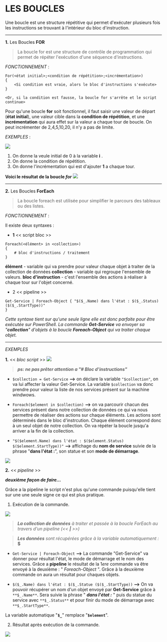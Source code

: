 # LES BOUCLES

Une boucle est une structure répétitive qui permet d'exécuter plusieurs fois les instructions se trouvant à l'intérieur du bloc d'instruction.

---

**1.** Les Boucles **FOR**  

>La boucle for est une structure de contrôle de programmation qui permet de répéter l'exécution d'une séquence d'instructions.


*FONCTIONNEMENT* : 
```
For(<état initial>;<condition de répétition>;<incrémentation>)
{
    <Si condition est vraie, alors le bloc d'instructions s'exécute>
}

<Or, si la condition est fausse, la boucle for s'arrête et le script continue>
```

Pour qu'une boucle **for** soit fonctionnel, il faut saisir une valeur de départ (**état initial**), une valeur cible dans la **condition de répétition**, et une **incrémentation** qui aura effet sur la valeur a chaque tour de boucle. On peut incrémenter de 2,4,5,10,20, il n'y a pas de limite.

*EXEMPLES*  :


![](Images/forboucle.PNG)

1. On donne la veule initial de 0 à la variable **i** .
2. On donne la condition de répétition.
3. On donne l'incrémentation qui est d'ajouter **1** a chaque tour.


**Voici le résultat de la boucle *for***
![](Images/forboucle1.PNG)

---

**2.** Les Boucles **ForEach**

> La boucle foreach est utilisée pour simplifier le parcours des tableaux ou des listes.

*FONCTIONNEMENT* : 

Il existe deux syntaxes :

- **1** << script bloc >>
```
Foreach(<élément> in <collection>)
{ 
    # bloc d'instructions / traitement
}
```

**élément** - variable qui va prendre pour valeur chaque objet à traiter de la collection de données
**collection** - variable qui regroupe l'ensemble de valeurs.
**bloc d'instruction** - c'est l'ensemble des actions à réaliser à chaque tour sur l'objet concerné.


- 2 << pipeline >>

```
Get-Service | Foreach-Object { "$($_.Name) dans l'état : $($_.Status) ($($_.StartType))" 
}

```
*Cette syntaxe tient sur qu'une seule ligne elle est donc parfaite pour être exécutée sur PowerShell. La commande **Get-Service** va envoyer sa "**collection**" d'objets à la boucle **Foreach-Object** qui va traiter chaque objet.*

---
*EXEMPLES*

**1.** << *bloc script* >>
![](Images/foreach1.0.PNG)

>***ps: ne pas prêter attention a "# Bloc d'instructions"***

* `$collection = Get-Service` **-->** on déclare la variable `"$collection"`, on va lui affecter la valeur Get-Service. La variable `$collection` va donc prendre pour valeur la liste de nos services présent sur la machine windwows.

* `Foreach($element in $collection)` **-->** on va parcourir chacun des services présent dans notre collection de données ce qui va nous permettre de réaliser des actions sur chaque éléments. Les actions sont déterminés dans le bloc d'instrcution. Chaque élément correspond donc à un seul objet de notre collection. On va répéter la boucle jusqu'a arriver a la fin de la collection.

* `"$($element.Name) dans l'état : $($element.Status)` `$($element.StartType))"` **-->** affichage du **nom de service** suivie de la phrase "**dans l'état :**", son statue et son **mode de démarrage**.
  
![](Images/foreach1.1.PNG)



**2.** << *pipeline* >>

***deuxième façon de faire...***

Grâce a la pipeline le script n'est plus qu'une commande puisqu'elle tient sur une une seule signe ce qui est plus pratique.


1. Exécution de la commande.
   
![](Images/foreach2.0.PNG)

> ***La collection de données*** *à traiter et passée à la boucle ForEach au travers d'un pipeline (<< **|** >>)*

>***Les données*** *sont récupérées grâce à la variable automatiquement :* **$**

* `Get-Service | Foreach-Object` **-->** La commande "Get-Service" va donner pour résultat l'état, le mode de démarrage et le nom des services. Grâce a **pipeline** le résultat de la 1*ere* commande va être envoyé à la deuxième : " *Foreach-Object* ". Grâce à la deuxième commande on aura un résultat pour chaques objets. 

* `$($_.Name) dans l'état : $($_.Statue ($($_.StartType))` **-->** On va pouvoir récupérer un nom d'un objet envoyé par **Get-Service** grâce à `**$_.Name**`. Sera suivie la phrase " ***dans l'état :*** " puis du statue du service avec `**$_.Status**` et pour finir du mode de démarrage avec `**$_.StartType**`.

La variable automatique "**`$_`**" remplace "**`$element`**".

2. Résultat après exécution de la commande.

![](Images/foreach2.1.PNG)


